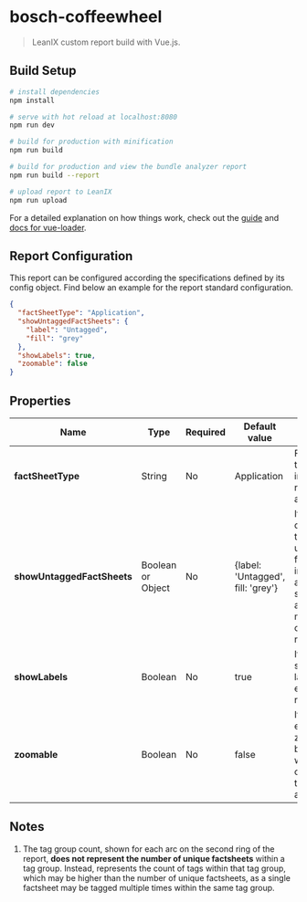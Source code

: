 # bosch-coffeewheel

> LeanIX custom report build with Vue.js.

## Build Setup

``` bash
# install dependencies
npm install

# serve with hot reload at localhost:8080
npm run dev

# build for production with minification
npm run build

# build for production and view the bundle analyzer report
npm run build --report

# upload report to LeanIX
npm run upload
```

For a detailed explanation on how things work, check out the [guide](http://vuejs-templates.github.io/webpack/) and [docs for vue-loader](http://vuejs.github.io/vue-loader).

## Report Configuration
This report can be configured according the specifications defined by its config object. Find below an example for the report standard configuration.

```json
{
  "factSheetType": "Application",
  "showUntaggedFactSheets": {
    "label": "Untagged",
    "fill": "grey"
  },
  "showLabels": true,
  "zoomable": false
}
```

Properties
----------

| Name                        | Type                                | Required | Default value                    | Info                                                                                                   |
| --------------------------- | ----------------------------------- | -------- | -------------------------------- | ------------------------------------------------------------------------------------------------------ |
| **factSheetType**           | String                              | No       | Application                      | Factsheet type used in the report analysis                                                             |
| **showUntaggedFactSheets**  | Boolean or Object                   | No       | {label: 'Untagged', fill: 'grey'}| If set, displays the untagged factsheet information as a separate arc in the middle ring of the report.|
| **showLabels**              | Boolean                             | No       | true                           | If true, shows labels for each report arc                                                              |
| **zoomable**                | Boolean                             | No       | false                          | If true, enables zoom behaviour when clicking on the report arcs                                       |

## Notes

1. The tag group count, shown for each arc on the second ring of the report, **does not represent the number of unique factsheets** within a tag group. Instead, represents the count of tags within that tag group, which may be higher than the number of unique factsheets, as a single factsheet may be tagged multiple times within the same tag group.